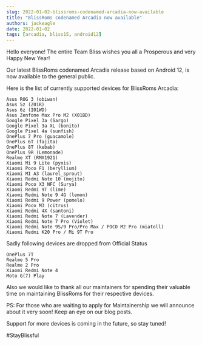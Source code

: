 ```yaml
---
slug: 2022-01-02-blissroms-codenamed-arcadia-now-available
title: "BlissRoms codenamed Arcadia now available"
authors: jackeagle
date: 2022-01-02
tags: [arcadia, bliss15, android12]
---
```


Hello everyone! The entire Team Bliss wishes you all a Prosperous and very Happy New Year!

Our latest BlissRoms codenamed Arcadia release based on Android 12, is now available to the general public.

Here is the list of currently supported devices for BlissRoms Arcadia:

    Asus ROG 3 (obiwan)
    Asus 5z (Z01R)
    Asus 6z (I01WD)
    Asus Zenfone Max Pro M2 (X01BD)
    Google Pixel 3a (Sargo)
    Google Pixel 3a XL (bonito)
    Google Pixel 4a (sunfish)
    OnePlus 7 Pro (guacamole)
    OnePlus 6T (fajita)
    OnePlus 8T (kebab)
    OnePlus 9R (Lemonade)
    Realme XT (RMX1921)
    Xiaomi Mi 9 Lite (pyxis)
    Xiaomi Poco F1 (beryllium)
    Xiaomi MI A3 (laurel_sprout)
    Xiaomi Redmi Note 10 (mojito)
    Xiaomi Poco X3 NFC (Surya)
    Xiaomi Redmi 9T (lime)
    Xiaomi Redmi Note 9 4G (lemon)
    Xiaomi Redmi 9 Power (pomelo)
    Xiaomi Poco M3 (citrus)
    Xiaomi Redmi 4X (santoni)
    Xiaomi Redmi Note 7 (Lavender)
    Xiaomi Redmi Note 7 Pro (Violet)
    Xiaomi Redmi Note 9S/9 Pro/Pro Max / POCO M2 Pro (miatoll)
    Xiaomi Redmi K20 Pro / Mi 9T Pro

Sadly following devices are dropped from Official Status

    OnePlus 7T
    Realme 5 Pro
    Realme 2 Pro
    Xiaomi Redmi Note 4
    Moto G(7) Play  

Also we would like to thank all our maintainers for spending their valuable time on maintaining BlissRoms for their respective devices.

PS: For those who are waiting to apply for Maintainership we will announce about it very soon! Keep an eye on our blog posts.

Support for more devices is coming in the future, so stay tuned!

#StayBlissful
